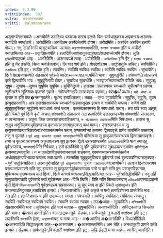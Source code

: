 ```yaml
---
index:  7.3.99
vrittiindex:  307
sutra:  अड्गाग्र्यगालवयोः
vritti:  balamanorama 
---
```


अड्गार्ग्यगालयवयोः। अनयोर्मते रुदादिभ्यः पञ्चभ्यः परस्य हलादेः पितः सार्वधातुकस्य अपृक्तस्य अडागमः स्यादिति स्पष्टोऽर्थः। अरोदीरिति।अरुदितम् अरुदितेत्यपि ज्ञेयम्। अरोदमिति। अरुदिव अरुदिम इत्यपि ज्ञेयम्। ननु लिङस्तिपि यासुटंबाधित्वा परत्वात् `अड्गार्ग्यगालवयो`रिति, `रुदश्च पञ्चभ्यः` इति च अडीटौ स्यातामित्यत आह-- प्रकृतिप्रत्ययेति। हलादिपित्सार्वधातुकाऽपृक्ताऽपेक्ष्तवाच्चेत्यपि ज्ञेयम्। लुङि `इरितो`वेत्यङ्पक्षे आह-- अरुदिदिति। अङभावपक्षे त्वाह--अरोदीदिति। `अस्तिसिचः` इति ईट्। `रुदश्च पञ्चभ्य` इति तु नेह प्रवर्तते, सिचा व्यवहितत्वात्। ञि ष्वप् शये इति। षोपदेशोऽयम्। आर्द्धधातुके अनिट्। स्वपितीति। `रुदादिभ्यः` इति इट्। स्वपित इति। स्वपन्ति। स्वपिषि स्वपिथः स्वपिथ। स्वपिमि स्वपिवः स्वपिमः। सुष्वापेति। द्वित्वे `लिट�भ्यासस्ये`ति संप्रसारणे पूर्वरूपे आदेशसकारत्वात् षत्वमिति भावः। सुषुपतुरिति। `वचिस्वपी`ति संप्रसारणे कृते द्वित्वादीति भावः। सुषुपुरित्यपि ज्ञेयम्। सुष्वपिथ सुष्वप्थेति। भारद्वाजनियमात्थलि वेडिति भावः। सुषुपथुः सुषुप। सुष्वाप--सुष्वप सुषुपिव सुषुपिम। सुविनिर्दुर्भ्यः। कृतस#ंप्रसारणस्य स्वप्धातोः सुपीत्यनेन ग्रहणम्। सूतीत्यनेन सूतिशब्दः कृदन्तो गृह्यते। समेत्यनेनाऽपि समशब्दस्य ग्रहणम्। षष्ठ�र्थे प्रथमा। `सहेः साडः स` इत्यत स इति षष्ठ�न्तमनुवर्तते। मूर्धन्य इत्यधिकृतम्। तदाह---एभ्यः सुप्यादेरिति। सुषुप्तिः, सुषूतिः, सुषम इत्युदाहरणानि। अत्र कृतसंप्रसारमस्य स्वप्धातोग्र्रहमात्सुखप्र इत्यत्र न षत्वमिति भाष्यम्। नन्वेषं सति सुषुषुपतुरित्यत्र सुपूर्वस्य स्वपधातोः कथं षत्वम्। कृतसंप्रसारमस्य हि स्वपधातोः षत्वम्। तत्र यदि स्वप् अतुस् इति स्थिते पूर्वं द्वित्वे कृते पश्चात् `वचिस्वपी`ति संप्रासरणं तदा हलादिशेषे उत्तरखण्डस्यैव `वचिस्वपी`ति संप्रसारणं, न त्वभ्यासस्य। अतुसः कित उत्तरखण्डव्यवहितत्वात्, `न संप्रसारमए संप्रसारण`मिति निषेधाच्च। ततश्च सु ससुप् अतुसित्यत्र पूर्वखण्डस्य कृतसंप्रसारणत्वाऽभावात् कथं षत्वम्। उत्तरखण्डस्य च सु इत्युपसर्गादव्यवहितपरत्वाऽभावात्कथमनेन षत्वम्, इण्कवर्गाभ्यां इत्यस्य द्वित्वप्रवृत्तेः प्रागेव षत्वमिति वक्तव्यम्। तत्तु न युज्यते। `पूर्वं धातुः साधनेन युज्यते पश्चादुपसर्गेणे`ति परिभाषया सु इत्युपसर्गसंबन्धस्य द्वित्वात्प्रागप्रवृत्तेः। तथा च कृतसंप्रसारणस्य अकृतषत्वस्य सुप् इत्यस्य द्वित्वे उत्तरखण्डस्यैव `आदेशप्रत्ययो`रिति षत्वं स्यान्नतु पूर्वखण्डस्य, `सात्पदाद्यो`रिति निषेधात्। कृते हलादिशेषे सु इति पूर्वखण्डस्य सुब्राऊपत्वाऽभावेन `सुविनिर्दुभ्र्यः` इत्यस्याऽप्यप्रवृत्तिः। न च एकदेशविकृतस्याननयत्वं शङ्क्यम्, एवमप्यभ्यासस्यानर्थकत्वेन अर्थवद्ग्रहमपरिभाषया षत्वस्य तत्राऽप्राप्तेः। तस्मादिह सुषुषुपतुरित्यत्र पूर्वखण्डे षत्वं दुरुपपादमित्याशङ्क्याह-- पूर्वं धातुरित्यादिना। लक्ष्यानुरोधादिह `पूर्वं धातुरुपसर्गेण युज्यते पश्चात्साधनेने`त्याश्रीयते। ततश्च द्वित्वात्परागेव परत्वात्संप्रसारणे सति सुप् इत्यस्य सु इत्युपसर्गपूर्वकत्वमादाय षत्वे च कृते सति पुनः प्रसङ्गविज्ञानात् षुबित्यस्य कृतषत्वस्य कतं द्वित्वं , द्वित्वे कत्र्वये षत्वस्याऽसिद्धत्वादित्यत आह-- पूर्वत्रासिद्धीयमिति। ननु तर्हि सुसुष्वापेत्यत्रापि पूर्वखण्डे ष्तवं श्रूयेतेत्यत आह--पिति त्विति। पिति णलि कित्त्वाऽभावात् `वचिस्वपी`त्यस्याऽप्रवृत्तौ कृते द्वित्वे `लिच्यभ्यासस्ये`ति पूर्वखण्डस्य संप्रसारणम्। सु सुप् स्वप् अ इति स्थिते `सुविनिर्दुर्भ्यःर` इति षत्वस्याऽसिद्धत्वात् हलादिशेष इत्यर्थः। नित्यत्वाच्चेति। कृते अकृते च षत्वे हलादिशेषस्य प्राप्तेरिति भावः। तत इति। हलादिभावान्न ष इति द्रष्टव्यम्। स्वप्ता। स्वप्स्यति। स्वपितु-स्वपितात् स्वपिताम् स्वपन्तु। स्वपिहि-स्वपितात् स्वपितम् स्वपित। स्वपानि स्वपाव स्वपाम। लड�आह-- सुप्यादिति। `वचिस्वपी`ति संप्रसारणमिति भावः। `सुविनिर्दुभ्यः` इति षत्वं मत्वाह-- सुषुप्यादिति। असवाप्सीदिति। अनिट्कत्वान्न सिज्लोप इति भावः। �आस प्राणने इति। वलाद्याद्र्धधातुके सेडयम्। सार्वधातुके तु वलादौ `रुदादिभ्यः` इति इट्। लङस्तिपि `रुदश्चे`ति ईटम्, `अड्गार्ग्ये`त्यटं च मत्वा आह-- अ�आसीत् अ�आसदिति। विध्याशीर्लिङो �आस्यादिति सिद्धवत्कृत्य आह--�आस्याताम्। �आस्यास्तामिति। अन चेति। अनधातुरपि प्राणने वर्तते इत्यर्थः। सेडयम्। सार्वधातुकेऽपि वलादौ `रुदादिभ्यः` इति इट्। लङि ईडटौ मत्वा आह-- आनीत् आनदिति।

